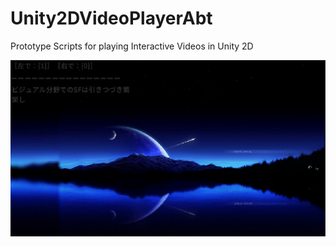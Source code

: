 # Unity2DVideoPlayerAbt
Prototype Scripts for playing Interactive Videos in Unity 2D 

![Sample Screen](https://github.com/lukecliu/Unity2DVideoPlayerAbt/blob/main/SampleScreen.png)
